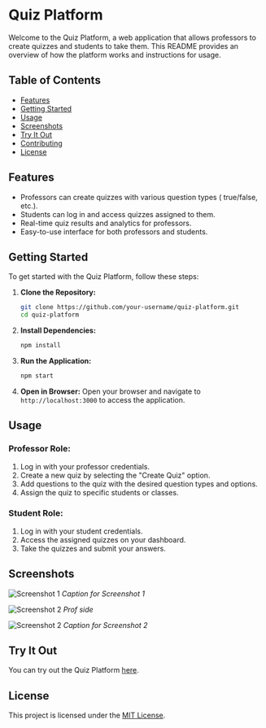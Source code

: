 # Quiz Platform

Welcome to the Quiz Platform, a web application that allows professors to create quizzes and students to take them. This README provides an overview of how the platform works and instructions for usage.

## Table of Contents

- [Features](#features)
- [Getting Started](#getting-started)
- [Usage](#usage)
- [Screenshots](#screenshots)
- [Try It Out](#try-it-out)
- [Contributing](#contributing)
- [License](#license)

## Features

- Professors can create quizzes with various question types ( true/false, etc.).
- Students can log in and access quizzes assigned to them.
- Real-time quiz results and analytics for professors.
- Easy-to-use interface for both professors and students.

## Getting Started

To get started with the Quiz Platform, follow these steps:

1. **Clone the Repository:**
   ```bash
   git clone https://github.com/your-username/quiz-platform.git
   cd quiz-platform
   ```

2. **Install Dependencies:**
   ```bash
   npm install
   ```

3. **Run the Application:**
   ```bash
   npm start
   ```

6. **Open in Browser:**
   Open your browser and navigate to `http://localhost:3000` to access the application.

## Usage

### Professor Role:

1. Log in with your professor credentials.
2. Create a new quiz by selecting the "Create Quiz" option.
3. Add questions to the quiz with the desired question types and options.
4. Assign the quiz to specific students or classes.

### Student Role:

1. Log in with your student credentials.
2. Access the assigned quizzes on your dashboard.
3. Take the quizzes and submit your answers.

## Screenshots

![Screenshot 1](![msedge_90Jlaj5enj](https://github.com/Mededdahby/quizPlatforme/assets/99148703/8d60ffd3-89fb-42da-a827-3791542da88b)
)
*Caption for Screenshot 1*

![Screenshot 2](![msedge_JXZqxOknK2](https://github.com/Mededdahby/quizPlatforme/assets/99148703/f2cb1359-0f70-48b7-b683-d1b308e5861a)
)
*Prof side*

![Screenshot 2](![msedge_loc27OQK8a](https://github.com/Mededdahby/quizPlatforme/assets/99148703/a76b8e63-0a74-482f-bc80-709ffffdc10f)
)
*Caption for Screenshot 2*
## Try It Out

You can try out the Quiz Platform [here](https://qcm-beige.vercel.app/).

## License

This project is licensed under the [MIT License](LICENSE).
